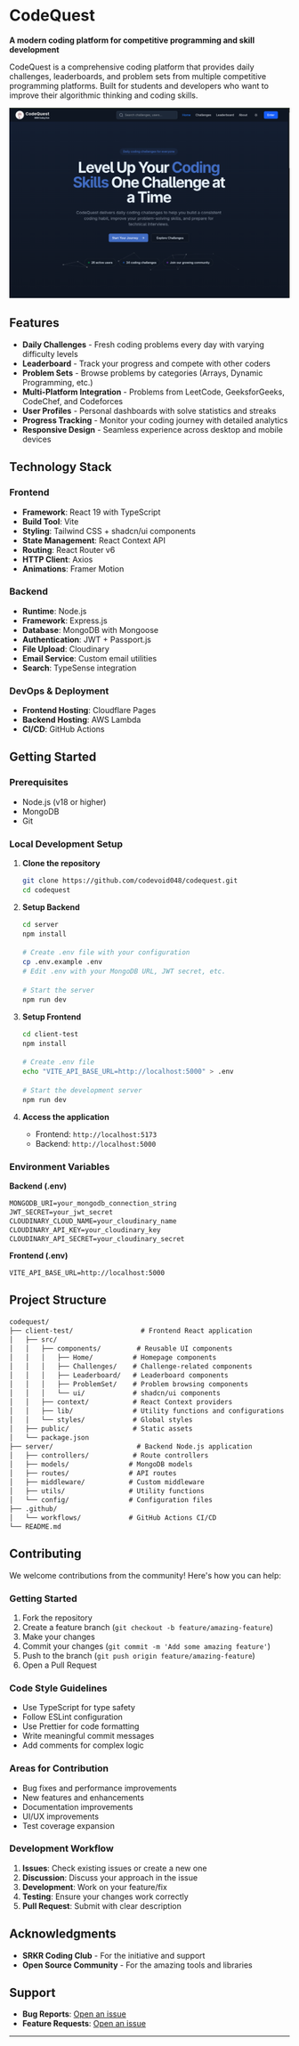 # CodeQuest

**A modern coding platform for competitive programming and skill development**

CodeQuest is a comprehensive coding platform that provides daily challenges, leaderboards, and problem sets from multiple competitive programming platforms. Built for students and developers who want to improve their algorithmic thinking and coding skills.

![CodeQuest Homepage](./homepage.png)

## Features

- **Daily Challenges** - Fresh coding problems every day with varying difficulty levels
- **Leaderboard** - Track your progress and compete with other coders
- **Problem Sets** - Browse problems by categories (Arrays, Dynamic Programming, etc.)
- **Multi-Platform Integration** - Problems from LeetCode, GeeksforGeeks, CodeChef, and Codeforces
- **User Profiles** - Personal dashboards with solve statistics and streaks
- **Progress Tracking** - Monitor your coding journey with detailed analytics
- **Responsive Design** - Seamless experience across desktop and mobile devices

## Technology Stack

### Frontend
- **Framework**: React 19 with TypeScript
- **Build Tool**: Vite
- **Styling**: Tailwind CSS + shadcn/ui components
- **State Management**: React Context API
- **Routing**: React Router v6
- **HTTP Client**: Axios
- **Animations**: Framer Motion

### Backend
- **Runtime**: Node.js
- **Framework**: Express.js
- **Database**: MongoDB with Mongoose
- **Authentication**: JWT + Passport.js
- **File Upload**: Cloudinary
- **Email Service**: Custom email utilities
- **Search**: TypeSense integration

### DevOps & Deployment
- **Frontend Hosting**: Cloudflare Pages
- **Backend Hosting**: AWS Lambda
- **CI/CD**: GitHub Actions

## Getting Started

### Prerequisites
- Node.js (v18 or higher)
- MongoDB
- Git

### Local Development Setup

1. **Clone the repository**
   ```bash
   git clone https://github.com/codevoid048/codequest.git
   cd codequest
   ```

2. **Setup Backend**
   ```bash
   cd server
   npm install
   
   # Create .env file with your configuration
   cp .env.example .env
   # Edit .env with your MongoDB URL, JWT secret, etc.
   
   # Start the server
   npm run dev
   ```

3. **Setup Frontend**
   ```bash
   cd client-test
   npm install
   
   # Create .env file
   echo "VITE_API_BASE_URL=http://localhost:5000" > .env
   
   # Start the development server
   npm run dev
   ```

4. **Access the application**
   - Frontend: `http://localhost:5173`
   - Backend: `http://localhost:5000`

### Environment Variables

**Backend (.env)**
```env
MONGODB_URI=your_mongodb_connection_string
JWT_SECRET=your_jwt_secret
CLOUDINARY_CLOUD_NAME=your_cloudinary_name
CLOUDINARY_API_KEY=your_cloudinary_key
CLOUDINARY_API_SECRET=your_cloudinary_secret
```

**Frontend (.env)**
```env
VITE_API_BASE_URL=http://localhost:5000
```

## Project Structure

```
codequest/
├── client-test/                 # Frontend React application
│   ├── src/
│   │   ├── components/         # Reusable UI components
│   │   │   ├── Home/          # Homepage components
│   │   │   ├── Challenges/    # Challenge-related components
│   │   │   ├── Leaderboard/   # Leaderboard components
│   │   │   ├── ProblemSet/    # Problem browsing components
│   │   │   └── ui/            # shadcn/ui components
│   │   ├── context/           # React Context providers
│   │   ├── lib/               # Utility functions and configurations
│   │   └── styles/            # Global styles
│   ├── public/                # Static assets
│   └── package.json
├── server/                     # Backend Node.js application
│   ├── controllers/           # Route controllers
│   ├── models/               # MongoDB models
│   ├── routes/               # API routes
│   ├── middleware/           # Custom middleware
│   ├── utils/                # Utility functions
│   └── config/               # Configuration files
├── .github/
│   └── workflows/            # GitHub Actions CI/CD
└── README.md
```

## Contributing

We welcome contributions from the community! Here's how you can help:

### Getting Started
1. Fork the repository
2. Create a feature branch (`git checkout -b feature/amazing-feature`)
3. Make your changes
4. Commit your changes (`git commit -m 'Add some amazing feature'`)
5. Push to the branch (`git push origin feature/amazing-feature`)
6. Open a Pull Request

### Code Style Guidelines
- Use TypeScript for type safety
- Follow ESLint configuration
- Use Prettier for code formatting
- Write meaningful commit messages
- Add comments for complex logic

### Areas for Contribution
- Bug fixes and performance improvements
- New features and enhancements
- Documentation improvements
- UI/UX improvements
- Test coverage expansion

### Development Workflow
1. **Issues**: Check existing issues or create a new one
2. **Discussion**: Discuss your approach in the issue
3. **Development**: Work on your feature/fix
4. **Testing**: Ensure your changes work correctly
5. **Pull Request**: Submit with clear description

## Acknowledgments

- **SRKR Coding Club** - For the initiative and support
- **Open Source Community** - For the amazing tools and libraries

## Support

- **Bug Reports**: [Open an issue](https://github.com/codevoid048/codequest/issues)
- **Feature Requests**: [Open an issue](https://github.com/codevoid048/codequest/issues)

---